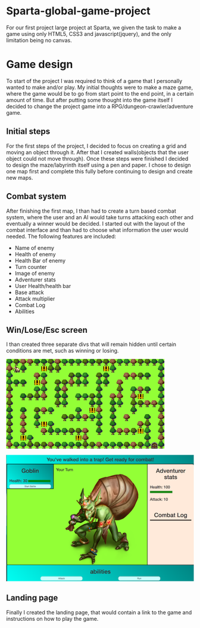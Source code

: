 # Sparta-global-game-project

For our first project large project at Sparta, we given the task to make a game using only HTML5, CSS3 and javascript(jquery), and the only limitation being no canvas.

# Game design

To start of the project I was required to think of a game that I personally wanted to make and/or play. My initial thoughts were to make a maze game, where the game would be to go from start point to the end point, in a certain amount of time. But after putting some thought into the game itself I decided to change the project game into a RPG/dungeon-crawler/adventure game.

## Initial steps

For the first steps of the project, I decided to focus on creating a grid and moving an object through it. After that I created walls(objects that the user object could not move through). Once these steps were finished I decided to design the maze/labyrinth itself using a pen and paper.
I chose to design one map first and complete this fully before continuing to design and create new maps.

## Combat system

After finishing the first map, I than had to create a turn based combat system, where the user and an AI would take turns attacking each other and eventually a winner would be decided. I started out with the layout of the combat interface and than had to choose what information the user would needed. The following features are included:

* Name of enemy
* Health of enemy
* Health Bar of enemy
* Turn counter
* Image of enemy
* Adventurer stats
* User Health/health bar
* Base attack
* Attack multiplier
* Combat Log
* Abilities

## Win/Lose/Esc screen

I than created three separate divs that will remain hidden until certain conditions are met, such as winning or losing.

![GitHub Logo](/sprites/screenshot.png)

![GitHub Logo](/sprites/combatSS.png)

## Landing page

Finally I created the landing page, that would contain a link to the game and instructions on how to play the game.
